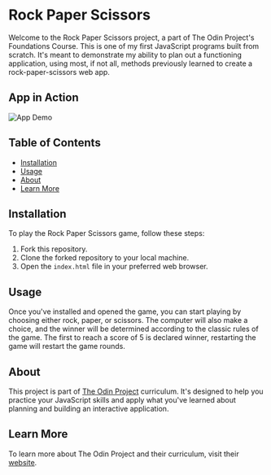 # Rock Paper Scissors

Welcome to the Rock Paper Scissors project, a part of The Odin Project's Foundations Course. This is one of my first JavaScript programs built from scratch. It's meant to demonstrate my ability to plan out a functioning application, using most, if not all, methods previously learned to create a rock-paper-scissors web app.

## App in Action

![App Demo](https://s11.gifyu.com/images/Sc5gd.gif)

## Table of Contents
- [Installation](#installation)
- [Usage](#usage)
- [About](#about)
- [Learn More](#learn-more)

## Installation

To play the Rock Paper Scissors game, follow these steps:

1. Fork this repository.
2. Clone the forked repository to your local machine.
3. Open the `index.html` file in your preferred web browser.

## Usage

Once you've installed and opened the game, you can start playing by choosing either rock, paper, or scissors. The computer will also make a choice, and the winner will be determined according to the classic rules of the game.
The first to reach a score of 5 is declared winner, restarting the game will restart the game rounds.

## About

This project is part of [The Odin Project](https://www.theodinproject.com/lessons/foundations-rock-paper-scissors) curriculum. It's designed to help you practice your JavaScript skills and apply what you've learned about planning and building an interactive application.

## Learn More

To learn more about The Odin Project and their curriculum, visit their [website](https://www.theodinproject.com/).
